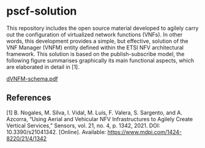 # pscf-solution

This repository includes the open source material developed to agilely carry out the configuration of virtualized network functions (VNFs). In other words, this development provides a simple, but effective, solution of the VNF Manager (VNFM) entity defined within the ETSI NFV architectural framework. This solution is based on the publish-subscribe model, the following figure summarises graphically its main functional aspects, which are elaborated in detail in [1].


[dVNFM-schema.pdf](https://github.com/Borjand/pscf-solution/files/8489409/dVNFM-schema.pdf)




## References
[1] B. Nogales, M. Silva, I. Vidal, M. Luís, F. Valera, S. Sargento, and A. Azcorra, “Using Aerial and Vehicular NFV Infrastructures to Agilely Create Vertical Services,” Sensors, vol. 21, no. 4, p. 1342, 2021. DOI: 10.3390/s21041342. [Online]. Available: https://www.mdpi.com/1424-8220/21/4/1342 
